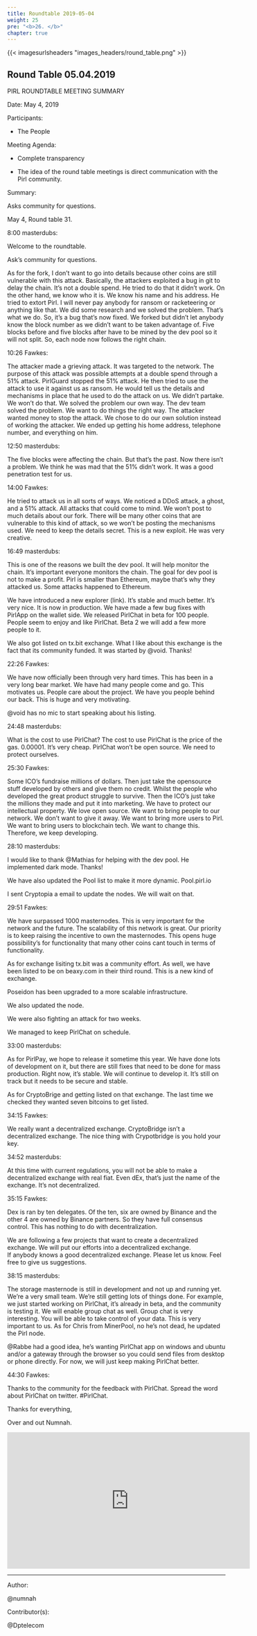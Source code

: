 ```yaml
---
title: Roundtable 2019-05-04
weight: 25
pre: "<b>26. </b>"
chapter: true
---
```


{{< imagesurlsheaders "images_headers/round_table.png" >}}

## Round Table 05.04.2019


PIRL ROUNDTABLE MEETING SUMMARY

Date: May 4, 2019

Participants:

- The People

Meeting Agenda:

-  Complete transparency

-  The idea of the round table meetings is
 direct communication with the Pirl community.




Summary:


Asks community for questions.


May 4, Round table 31.


8:00 masterdubs:


Welcome to the roundtable.


Ask’s community for questions.


As for the fork, I don’t want to go into details because other coins are still vulnerable with this attack. Basically, the attackers exploited a bug in git to delay the chain. It’s not a double spend. He tried to do that it didn’t work. On the other hand, we know who it is. We know his name and his address. He tried to extort Pirl. I will never pay anybody for ransom or racketeering or anything like that. We did some research and we solved the problem. That’s what we do. So, it’s a bug that’s now fixed. We forked but didn’t let anybody know the block number as we didn’t want to be taken advantage of. Five blocks before and five blocks after have to be mined by the dev pool so it will not split. So, each node now follows the right chain.


10:26 Fawkes:


The attacker made a grieving attack. It was targeted to the network. The purpose of this attack was possible attempts at a double spend through a 51% attack. PirlGuard stopped the 51% attack. He then tried to use the attack to use it against us as ransom. He would tell us the details and mechanisms in place that he used to do the attack on us. We didn’t partake. We won’t do that. We solved the problem our own way. The dev team solved the problem. We want to do things the right way. The attacker wanted money to stop the attack. We chose to do our own solution instead of working the attacker. We ended up getting his home address, telephone number, and everything on him.


12:50 masterdubs:


The five blocks were affecting the chain. But that’s the past. Now there isn’t a problem.
We think he was mad that the 51% didn’t work.
It was a good penetration test for us.


14:00 Fawkes:


He tried to attack us in all sorts of ways. We noticed a DDoS attack, a ghost, and a 51% attack. All attacks that could come to mind. We won’t post to much details about our fork. There will be many other coins that are vulnerable to this kind of attack, so we won’t be posting the mechanisms used. We need to keep the details secret. This is a new exploit. He was very creative.


16:49 masterdubs:


This is one of the reasons we built the dev pool. It will help monitor the chain. It’s important everyone monitors the chain. The goal for dev pool is not to make a profit.
Pirl is smaller than Ethereum, maybe that’s why they attacked us. Some attacks happened to Ethereum.


We have introduced a new explorer (link). It’s stable and much better. It’s very nice. It is now in production. We have made a few bug fixes with PirlApp on the wallet side. We released PirlChat in beta for 100 people. People seem to enjoy and like PirlChat. Beta 2 we will add a few more people to it.

We also got listed on tx.bit exchange. What I like about this exchange is the fact that its community funded. It was started by @void. Thanks!


22:26 Fawkes:


We have now officially been through very hard times. This has been in a very long bear market. We have had many people come and go. This motivates us. People care about the project. We have you people behind our back. This is huge and very motivating.

@void has no mic to start speaking about his listing.


24:48 masterdubs:


What is the cost to use PirlChat?
The cost to use PirlChat is the price of the gas. 0.00001. It’s very cheap.
PirlChat won’t be open source. We need to protect ourselves.


25:30 Fawkes:


Some ICO’s fundraise millions of dollars. Then just take the opensource stuff developed by others and give them no credit. Whilst the people who developed the great product struggle to survive. Then the ICO’s just take the millions they made and put it into marketing.
We have to protect our intellectual property. We love open source.
We want to bring people to our network. We don’t want to give it away.
We want to bring more users to Pirl. We want to bring users to blockchain tech. We want to change this. Therefore, we keep developing.


28:10 masterdubs:


I would like to thank @Mathias for helping with the dev pool. He implemented dark mode. Thanks!


We have also updated the Pool list to make it more dynamic. Pool.pirl.io


I sent Cryptopia a email to update the nodes. We will wait on that.


29:51 Fawkes:


We have surpassed 1000 masternodes. This is very important for the network and the future. The scalability of this network is great. Our priority is to keep raising the incentive to own the masternodes. This opens huge possibility’s for functionality that many other coins cant touch in terms of functionality.


As for exchange lisiting tx.bit was a community effort. As well, we have been listed to be on beaxy.com in their third round. This is a new kind of exchange.


Poseidon has been upgraded to a more scalable infrastructure.


We also updated the node.


We were also fighting an attack for two weeks.

 We managed to keep PirlChat on schedule.


33:00 masterdubs:


As for PirlPay, we hope to release it sometime this year. We have done lots of development on it, but there are still fixes that need to be done for mass production. Right now, it’s stable. We will continue to develop it. It’s still on track but it needs to be secure and stable.


As for CryptoBrige and getting listed on that exchange. The last time we checked they wanted seven bitcoins to get listed.


34:15 Fawkes:


We really want a decentralized exchange. CryptoBridge isn’t a decentralized exchange. The nice thing with Crypotbridge is you hold your key.


34:52 masterdubs:


At this time with current regulations, you will not be able to make a decentralized exchange with real fiat.
Even dEx, that’s just the name of the exchange. It’s not decentralized.


35:15 Fawkes:


Dex is ran by ten delegates. Of the ten, six are owned by Binance and the other 4 are owned by Binance partners. So they have full consensus control. This has nothing to do with decentralization.


We are following a few projects that want to create a decentralized exchange. We will put our efforts into a decentralized exchange.  
If anybody knows a good decentralized exchange. Please let us know. Feel free to give us suggestions.


38:15 masterdubs:


The storage masternode is still in development and not up and running yet.
We’re a very small team. We’re still getting lots of things done. For example, we just started working on PirlChat, it’s already in beta, and the community is testing it. We will enable group chat as well. Group chat is very interesting. You will be able to take control of your data. This is very important to us.
As for Chris from MinerPool, no he’s not dead, he updated the Pirl node.


@Rabbe had a good idea, he’s wanting PirlChat app on windows and ubuntu and/or a gateway through the browser so you could send files from desktop or phone directly. For now, we will just keep making PirlChat better.


44:30 Fawkes:


Thanks to the community for the feedback with PirlChat.
Spread the word about PirlChat on twitter. #PirlChat.

Thanks for everything,


Over and out
Numnah.












<iframe width="560" height="315" src="https://loved-eel.cdn.pirl.live/ipns/QmPq5wsJx28EJaGHHxkBzbRgufVK3scJey2oM886iUQ175/#/details/0x4c2fe2d21945643a732ce8d7f18ee48e344bd1f81277f1cb7967d8ac8cde9642" frameborder="0" allow="accelerometer; autoplay; encrypted-media; gyroscope; picture-in-picture" allowfullscreen></iframe>


---
Author:


@numnah


Contributor(s):


@Dptelecom
